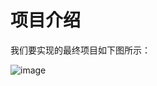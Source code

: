 # 项目介绍


我们要实现的最终项目如下图所示：

![image](https://github.com/user-attachments/assets/8b84bb34-98d1-457a-9c7f-411de6c2b7af)



